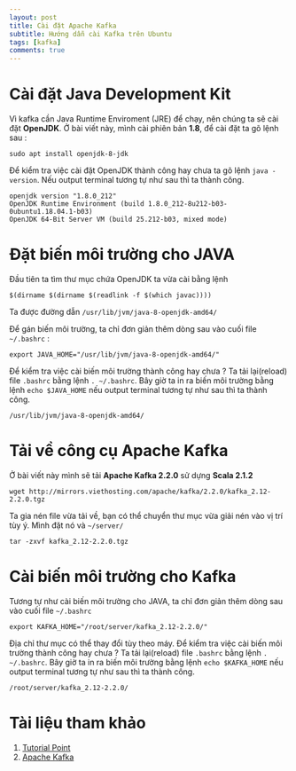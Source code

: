 ```yaml
---
layout: post
title: Cài đặt Apache Kafka
subtitle: Hướng dẫn cài Kafka trên Ubuntu
tags: [kafka]
comments: true
---
```


# Cài đặt Java Development Kit

Vì kafka cần Java Runtime Enviroment (JRE) để chạy, nên chúng ta sẽ cài đặt **OpenJDK**. Ở bài viết này, mình cài phiên bản **1.8**, để cài đặt ta gõ lệnh sau :

```
sudo apt install openjdk-8-jdk
```

Để kiểm tra việc cài đặt OpenJDK thành công hay chưa ta gõ lệnh `java -version`. Nếu output terminal tương tự như sau thì ta thành công.

```
openjdk version "1.8.0_212"
OpenJDK Runtime Environment (build 1.8.0_212-8u212-b03-0ubuntu1.18.04.1-b03)
OpenJDK 64-Bit Server VM (build 25.212-b03, mixed mode)
```
# Đặt biến môi trường cho JAVA

Đầu tiên ta tìm thư mục chứa OpenJDK ta vừa cài bằng lệnh 

```
$(dirname $(dirname $(readlink -f $(which javac))))
```
 
Ta được đường dẫn  `/usr/lib/jvm/java-8-openjdk-amd64/`

Để gán biến môi trường, ta chỉ đơn giản thêm dòng sau vào cuối file `~/.bashrc` :

```
export JAVA_HOME="/usr/lib/jvm/java-8-openjdk-amd64/"
```

Để kiểm tra việc cài biến môi trường thành công hay chưa ? Ta tải lại(reload) file `.bashrc` bằng lệnh `. ~/.bashrc`. Bây giờ ta in ra biến môi trường bằng lệnh `echo $JAVA_HOME` nếu output terminal tương tự như sau thì ta thành công.

```
/usr/lib/jvm/java-8-openjdk-amd64/
```

# Tải về công cụ Apache Kafka

Ở bài viết này mình sẽ tải **Apache Kafka 2.2.0** sử dựng **Scala 2.1.2**

```
wget http://mirrors.viethosting.com/apache/kafka/2.2.0/kafka_2.12-2.2.0.tgz
```

Ta gia nén file vừa tải về, bạn có thể chuyển thư mục vừa giải nén vào vị trí tùy ý. Mình đặt nó và `~/server/`

```
tar -zxvf kafka_2.12-2.2.0.tgz 
```

# Cài biến môi trường cho Kafka

Tương tự như cài biến môi trường cho JAVA, ta chỉ đơn giản thêm dòng sau vào cuối file `~/.bashrc` 

```
export KAFKA_HOME="/root/server/kafka_2.12-2.2.0/"
```
Địa chỉ thư mục có thể thay đổi tùy theo máy. Để kiểm tra việc cài biến môi trường thành công hay chưa ? Ta tải lại(reload) file `.bashrc` bằng lệnh `. ~/.bashrc`. Bây giờ ta in ra biến môi trường bằng lệnh `echo $KAFKA_HOME` nếu output terminal tương tự như sau thì ta thành công.

```
/root/server/kafka_2.12-2.2.0/
```





# Tài liệu tham khảo
1. [Tutorial Point](https://www.tutorialspoint.com/apache_kafka/apache_kafka_installation_steps.htm)
2. [Apache Kafka](https://kafka.apache.org/quickstart)
